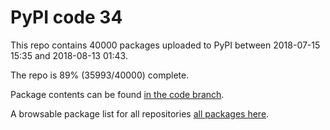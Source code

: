 # PyPI code 34

This repo contains 40000 packages uploaded to PyPI between 
2018-07-15 15:35 and 2018-08-13 01:43.

The repo is 89% (35993/40000) complete.

Package contents can be found [in the code branch](https://github.com/pypi-data/pypi-mirror-34/tree/code/packages).

A browsable package list for all repositories [all packages here](https://pypi-data.github.io/website/repositories/pypi-mirror-34).


